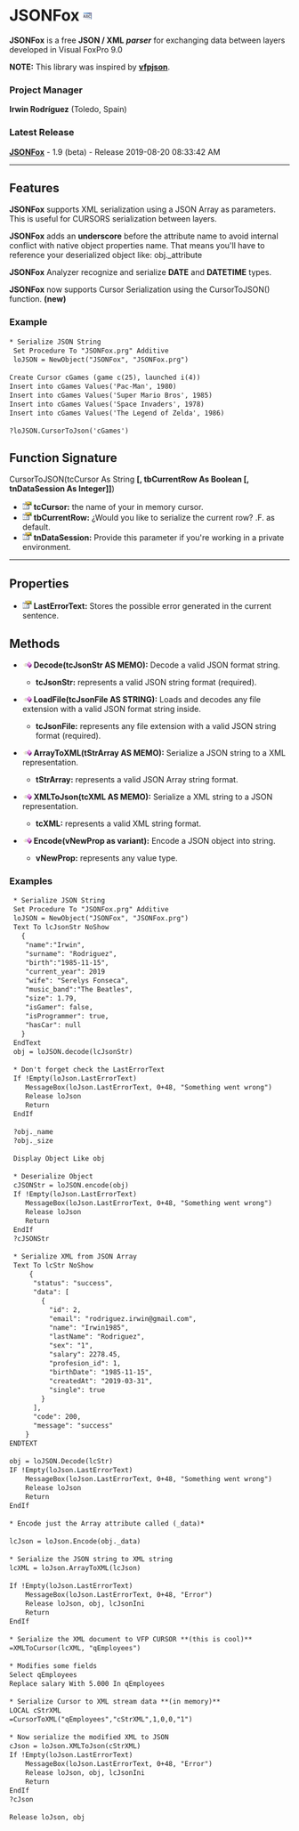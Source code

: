 # JSONFox ![](images/prg.gif)  

**JSONFox** is a free **JSON / XML** ***parser*** for exchanging data between layers developed in Visual FoxPro 9.0

**NOTE:** This library was inspired by **[vfpjson](https://github.com/sait/vfpjson)**.


### Project Manager

**Irwin Rodríguez** (Toledo, Spain)

### Latest Release

**[JSONFox](/README.md)** - 1.9 (beta) - Release 2019-08-20 08:33:42 AM

<hr>

## Features

**JSONFox** supports XML serialization using a JSON Array as parameters. This is useful for CURSORS serialization between layers.

**JSONFox** adds an **underscore** before the attribute name to avoid internal conflict with native object properties name. That means you'll have to reference your deserialized object like: obj._attribute

**JSONFox** Analyzer recognize and serialize **DATE** and **DATETIME** types.

**JSONFox** now supports Cursor Serialization using the CursorToJSON() function. **(new)**
### Example
```xBase
* Serialize JSON String
 Set Procedure To "JSONFox.prg" Additive
 loJSON = NewObject("JSONFox", "JSONFox.prg")
 
Create Cursor cGames (game c(25), launched i(4))
Insert into cGames Values('Pac-Man', 1980)
Insert into cGames Values('Super Mario Bros', 1985)
Insert into cGames Values('Space Invaders', 1978)
Insert into cGames Values('The Legend of Zelda', 1986)

?loJSON.CursorToJson('cGames')
```
## Function Signature
CursorToJSON(tcCursor As String **[, tbCurrentRow As Boolean [, tnDataSession As Integer]]**)

* ![](images/prop.gif) **tcCursor:** the name of your in memory cursor.
* ![](images/prop.gif) **tbCurrentRow:** ¿Would you like to serialize the current row? .F. as default.
* ![](images/prop.gif) **tnDataSession:** Provide this parameter if you're working in a private environment.

<hr>

## Properties
* ![](images/prop.gif) **LastErrorText:** Stores the possible error generated in the current sentence.

## Methods

* ![](images/meth.gif) **Decode(tcJsonStr AS MEMO):** Decode a valid JSON format string.
  * **tcJsonStr:** represents a valid JSON string format (required).

* ![](images/meth.gif) **LoadFile(tcJsonFile AS STRING):** Loads and decodes any file extension with a valid JSON format string inside.
  * **tcJsonFile:** represents any file extension with a valid JSON string format (required).

* ![](images/meth.gif) **ArrayToXML(tStrArray AS MEMO):** Serialize a JSON string to a XML representation.
  * **tStrArray:** represents a valid JSON Array string format.

* ![](images/meth.gif) **XMLToJson(tcXML AS MEMO):** Serialize a XML string to a JSON representation.
  * **tcXML:** represents a valid XML string format.

* ![](images/meth.gif) **Encode(vNewProp as variant):** Encode a JSON object into string.
  * **vNewProp:** represents any value type.
  
### Examples

```xBase
 * Serialize JSON String
 Set Procedure To "JSONFox.prg" Additive
 loJSON = NewObject("JSONFox", "JSONFox.prg")
 Text To lcJsonStr NoShow
   {
    "name":"Irwin",
    "surname": "Rodriguez",
    "birth":"1985-11-15",
    "current_year": 2019    
    "wife": "Serelys Fonseca",
    "music_band":"The Beatles",
    "size": 1.79,
    "isGamer": false,
    "isProgrammer": true, 
    "hasCar": null
   }
 EndText
 obj = loJSON.decode(lcJsonStr)
 
 * Don't forget check the LastErrorText
 If !Empty(loJson.LastErrorText) 
 	MessageBox(loJson.LastErrorText, 0+48, "Something went wrong")
	Release loJson
	Return
 EndIf
 
 ?obj._name
 ?obj._size
 
 Display Object Like obj
 
 * Deserialize Object
 cJSONStr = loJSON.encode(obj)
 If !Empty(loJson.LastErrorText) 
 	MessageBox(loJson.LastErrorText, 0+48, "Something went wrong")
	Release loJson
	Return
 EndIf
 ?cJSONStr
 
 * Serialize XML from JSON Array
 Text To lcStr NoShow
	 {
	  "status": "success",
	  "data": [
	    {
	      "id": 2,
	      "email": "rodriguez.irwin@gmail.com",
	      "name": "Irwin1985",
	      "lastName": "Rodriguez",
	      "sex": "1",
	      "salary": 2278.45,
	      "profesion_id": 1,
	      "birthDate": "1985-11-15",
	      "createdAt": "2019-03-31",
	      "single": true
	    }
	  ],
	  "code": 200,
	  "message": "success"
	}
ENDTEXT

obj = loJSON.Decode(lcStr)
IF !Empty(loJson.LastErrorText) 
	MessageBox(loJson.LastErrorText, 0+48, "Something went wrong")
	Release loJson
	Return
EndIf

* Encode just the Array attribute called (_data)*

lcJson = loJson.Encode(obj._data)

* Serialize the JSON string to XML string
lcXML = loJson.ArrayToXML(lcJson)

If !Empty(loJson.LastErrorText)
	MessageBox(loJson.LastErrorText, 0+48, "Error")
	Release loJson, obj, lcJsonIni
	Return
EndIf

* Serialize the XML document to VFP CURSOR **(this is cool)**
=XMLToCursor(lcXML, "qEmployees")

* Modifies some fields
Select qEmployees
Replace salary With 5.000 In qEmployees

* Serialize Cursor to XML stream data **(in memory)**
LOCAL cStrXML
=CursorToXML("qEmployees","cStrXML",1,0,0,"1")

* Now serialize the modified XML to JSON
cJson = loJson.XMLToJson(cStrXML)
If !Empty(loJson.LastErrorText)
	MessageBox(loJson.LastErrorText, 0+48, "Error")
	Release loJson, obj, lcJsonIni
	Return
EndIf
?cJson

Release loJson, obj
```
